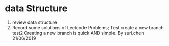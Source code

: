 # data Structure
1. review data structure
2. Record some solutions of Leetcode Problems;
Test create a new branch
test2
Creating a new branch is quick AND simple.
By suri.chen
21/06/2019
